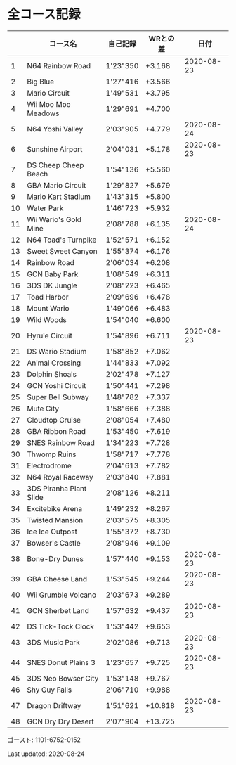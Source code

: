 # 全コース記録

||コース名|自己記録|WRとの差|日付
|--|--|--|--|--|
|1|N64 Rainbow Road|1'23"350|+3.168|2020-08-23|
|2|Big Blue|1'27"416|+3.566||
|3|Mario Circuit|1'49"531|+3.795||
|4|Wii Moo Moo Meadows|1'29"691|+4.700||
|5|N64 Yoshi Valley|2'03"905|+4.779|2020-08-24|
|6|Sunshine Airport|2'04"031|+5.178|2020-08-23|
|7|DS Cheep Cheep Beach|1'54"136|+5.560||
|8|GBA Mario Circuit|1'29"827|+5.679||
|9|Mario Kart Stadium|1'43"315|+5.800||
|10|Water Park|1'46"723|+5.932||
|11|Wii Wario's Gold Mine|2'08"788|+6.135|2020-08-24|
|12|N64 Toad's Turnpike|1'52"571|+6.152||
|13|Sweet Sweet Canyon|1'55"374|+6.176||
|14|Rainbow Road|2'06"034|+6.208||
|15|GCN Baby Park|1'08"549|+6.311||
|16|3DS DK Jungle|2'08"223|+6.465||
|17|Toad Harbor|2'09"696|+6.478||
|18|Mount Wario|1'49"066|+6.483||
|19|Wild Woods|1'54"040|+6.600||
|20|Hyrule Circuit|1'54"896|+6.711|2020-08-23|
|21|DS Wario Stadium|1'58"852|+7.062||
|22|Animal Crossing|1'44"833|+7.092||
|23|Dolphin Shoals|2'02"478|+7.127||
|24|GCN Yoshi Circuit|1'50"441|+7.298||
|25|Super Bell Subway|1'48"782|+7.337||
|26|Mute City|1'58"666|+7.388||
|27|Cloudtop Cruise|2'08"054|+7.480||
|28|GBA Ribbon Road|1'53"450|+7.619||
|29|SNES Rainbow Road|1'34"223|+7.728||
|30|Thwomp Ruins|1'58"717|+7.778||
|31|Electrodrome|2'04"613|+7.782||
|32|N64 Royal Raceway|2'03"840|+7.881||
|33|3DS Piranha Plant Slide|2'08"126|+8.211||
|34|Excitebike Arena|1'49"232|+8.267||
|35|Twisted Mansion|2'03"575|+8.305||
|36|Ice Ice Outpost|1'55"372|+8.730||
|37|Bowser's Castle|2'08"946|+9.109||
|38|Bone-Dry Dunes|1'57"440|+9.153|2020-08-23|
|39|GBA Cheese Land|1'53"545|+9.244|2020-08-23|
|40|Wii Grumble Volcano|2'03"673|+9.289||
|41|GCN Sherbet Land|1'57"632|+9.437|2020-08-23|
|42|DS Tick-Tock Clock|1'53"442|+9.653||
|43|3DS Music Park|2'02"086|+9.713|2020-08-23|
|44|SNES Donut Plains 3|1'23"657|+9.725|2020-08-23|
|45|3DS Neo Bowser City|1'53"148|+9.767||
|46|Shy Guy Falls|2'06"710|+9.988||
|47|Dragon Driftway|1'51"621|+10.818|2020-08-23|
|48|GCN Dry Dry Desert|2'07"904|+13.725||

ゴースト: 1101-6752-0152

Last updated: 2020-08-24
